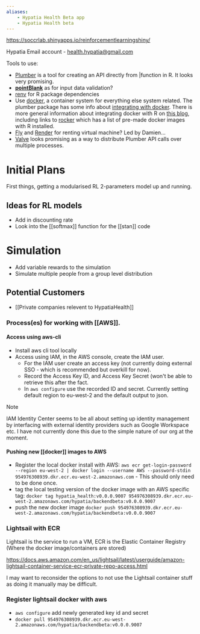 ```yaml
---
aliases:
    - Hypatia Health Beta app
    - Hypatia Health beta
---
```


https://soccrlab.shinyapps.io/reinforcementlearningshiny/

Hypatia Email account - health.hypatia@gmail.com

Tools to use:
- [Plumber](https://www.rplumber.io/) is a tool for creating an API directly from |function in R. It looks very promising.
- [**pointBlank**](https://rstudio.github.io/pointblank/index.html) as for input data validation?
- [renv](https://rstudio.github.io/renv/articles/renv.html) for R package dependencies
- Use [docker](https://www.docker.com/), a container system for everything else system related. The plumber package has some info about [integrating with docker](https://www.rplumber.io/articles/hosting.html#docker). There is more general information about integrating docker with R on [this blog](https://colinfay.me/docker-r-reproducibility/), including links to [rocker](https://rocker-project.org/) which has a list of pre-made docker images with R installed.
- [Fly](https://fly.io/) and [Render](https://fly.io/) for renting virtual machine? Led by Damien...
- [Valve](https://valve.josiahparry.com/) looks promising as a way to distribute Plumber API calls over multiple processes.


# Initial Plans

First things, getting a modularised RL 2-parameters model up and running.

## Ideas for RL models

- Add in discounting rate 
- Look into the [[softmax]] function for the [[stan]] code


# Simulation
-  Add variable rewards to the simulation
-  Simulate multiple people from a group level distribution

## Potential Customers

- [[Private companies relevent to HypatiaHealth]]

### Process(es) for working with [[AWS]].

#### Access using aws-cli
- Install aws cli tool locally
- Access using IAM, in the AWS console, create the IAM user.
    - For the IAM user create an access key (not currently doing external SSO - which is recommended but overkill for now).
    - Record the Access Key ID, and Access Key Secret (won't be able to retrieve this after the fact.
    - In `aws configure` use the recorded ID and secret. Currently setting default region to eu-west-2 and the default output to json.
> [!note]
> IAM Identity Center seems to be all about setting up identity management by interfacing with external identity providers such as Google Workspace etc. I have not currently done this due to the simple nature of our org at the moment.


#### Pushing new [[docker]] images to AWS
- Register the local docker install with AWS: `aws ecr get-login-password --region eu-west-2 | docker login --username AWS --password-stdin 954976308939.dkr.ecr.eu-west-2.amazonaws.com` - This should only need to be done once.
- tag the local testing version of the docker image with an AWS specific tag: `docker tag hypatia_health:v0.0.0.9007 954976308939.dkr.ecr.eu-west-2.amazonaws.com/hypatia/backendbeta:v0.0.0.9007`
- push the new docker image `docker push 954976308939.dkr.ecr.eu-west-2.amazonaws.com/hypatia/backendbeta:v0.0.0.9007`

### Lightsail with ECR

Lightsail is the service to run a VM, ECR is the Elastic Container Registry (Where the docker image/containers are stored)

https://docs.aws.amazon.com/en_us/lightsail/latest/userguide/amazon-lightsail-container-service-ecr-private-repo-access.html

I may want to reconsider the options to not use the Lightsail container stuff as doing it manually may be difficult.

### Register lightsail docker with aws

- `aws configure` add newly generated key id and secret
-  `docker pull 954976308939.dkr.ecr.eu-west-2.amazonaws.com/hypatia/backendbeta:v0.0.0.9007`